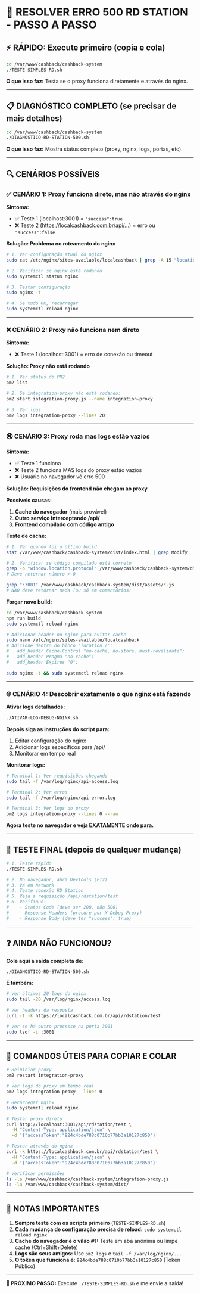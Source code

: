 # 🚨 RESOLVER ERRO 500 RD STATION - PASSO A PASSO

## ⚡ RÁPIDO: Execute primeiro (copia e cola)

```bash
cd /var/www/cashback/cashback-system
./TESTE-SIMPLES-RD.sh
```

**O que isso faz:** Testa se o proxy funciona diretamente e através do nginx.

---

## 📋 DIAGNÓSTICO COMPLETO (se precisar de mais detalhes)

```bash
cd /var/www/cashback/cashback-system
./DIAGNOSTICO-RD-STATION-500.sh
```

**O que isso faz:** Mostra status completo (proxy, nginx, logs, portas, etc).

---

## 🔍 CENÁRIOS POSSÍVEIS

### ✅ CENÁRIO 1: Proxy funciona direto, mas não através do nginx

**Sintoma:**
- ✅ Teste 1 (localhost:3001) = `"success":true`
- ❌ Teste 2 (https://localcashback.com.br/api/...) = erro ou `"success":false`

**Solução: Problema no roteamento do nginx**

```bash
# 1. Ver configuração atual do nginx
sudo cat /etc/nginx/sites-available/localcashback | grep -A 15 "location /api/"

# 2. Verificar se nginx está rodando
sudo systemctl status nginx

# 3. Testar configuração
sudo nginx -t

# 4. Se tudo OK, recarregar
sudo systemctl reload nginx
```

---

### ❌ CENÁRIO 2: Proxy não funciona nem direto

**Sintoma:**
- ❌ Teste 1 (localhost:3001) = erro de conexão ou timeout

**Solução: Proxy não está rodando**

```bash
# 1. Ver status do PM2
pm2 list

# 2. Se integration-proxy não está rodando:
pm2 start integration-proxy.js --name integration-proxy

# 3. Ver logs
pm2 logs integration-proxy --lines 20
```

---

### 🔇 CENÁRIO 3: Proxy roda mas logs estão vazios

**Sintoma:**
- ✅ Teste 1 funciona
- ❌ Teste 2 funciona MAS logs do proxy estão vazios
- ❌ Usuário no navegador vê erro 500

**Solução: Requisições do frontend não chegam ao proxy**

**Possíveis causas:**
1. **Cache do navegador** (mais provável)
2. **Outro serviço interceptando /api/**
3. **Frontend compilado com código antigo**

**Teste de cache:**
```bash
# 1. Ver quando foi o último build
stat /var/www/cashback/cashback-system/dist/index.html | grep Modify

# 2. Verificar se código compilado está correto
grep -o "window.location.protocol" /var/www/cashback/cashback-system/dist/assets/*.js | wc -l
# Deve retornar número > 0

grep ":3001" /var/www/cashback/cashback-system/dist/assets/*.js
# NÃO deve retornar nada (ou só em comentários)
```

**Forçar novo build:**
```bash
cd /var/www/cashback/cashback-system
npm run build
sudo systemctl reload nginx

# Adicionar header no nginx para evitar cache
sudo nano /etc/nginx/sites-available/localcashback
# Adicione dentro do bloco 'location /':
#   add_header Cache-Control "no-cache, no-store, must-revalidate";
#   add_header Pragma "no-cache";
#   add_header Expires "0";

sudo nginx -t && sudo systemctl reload nginx
```

---

### 🌐 CENÁRIO 4: Descobrir exatamente o que nginx está fazendo

**Ativar logs detalhados:**

```bash
./ATIVAR-LOG-DEBUG-NGINX.sh
```

**Depois siga as instruções do script para:**
1. Editar configuração do nginx
2. Adicionar logs específicos para /api/
3. Monitorar em tempo real

**Monitorar logs:**
```bash
# Terminal 1: Ver requisições chegando
sudo tail -f /var/log/nginx/api-access.log

# Terminal 2: Ver erros
sudo tail -f /var/log/nginx/api-error.log

# Terminal 3: Ver logs do proxy
pm2 logs integration-proxy --lines 0 --raw
```

**Agora teste no navegador e veja EXATAMENTE onde para.**

---

## 🎯 TESTE FINAL (depois de qualquer mudança)

```bash
# 1. Teste rápido
./TESTE-SIMPLES-RD.sh

# 2. No navegador, abra DevTools (F12)
# 3. Vá em Network
# 4. Teste conexão RD Station
# 5. Veja a requisição /api/rdstation/test
# 6. Verifique:
#    - Status Code (deve ser 200, não 500)
#    - Response Headers (procure por X-Debug-Proxy)
#    - Response Body (deve ter "success": true)
```

---

## ❓ AINDA NÃO FUNCIONOU?

**Cole aqui a saída completa de:**

```bash
./DIAGNOSTICO-RD-STATION-500.sh
```

**E também:**

```bash
# Ver últimos 20 logs do nginx
sudo tail -20 /var/log/nginx/access.log

# Ver headers da resposta
curl -I -k https://localcashback.com.br/api/rdstation/test

# Ver se há outro processo na porta 3001
sudo lsof -i :3001
```

---

## 🚀 COMANDOS ÚTEIS PARA COPIAR E COLAR

```bash
# Reiniciar proxy
pm2 restart integration-proxy

# Ver logs do proxy em tempo real
pm2 logs integration-proxy --lines 0

# Recarregar nginx
sudo systemctl reload nginx

# Testar proxy direto
curl http://localhost:3001/api/rdstation/test \
  -H "Content-Type: application/json" \
  -d '{"accessToken":"924c4bde788c0710b77bb3a10127c850"}'

# Testar através do nginx
curl -k https://localcashback.com.br/api/rdstation/test \
  -H "Content-Type: application/json" \
  -d '{"accessToken":"924c4bde788c0710b77bb3a10127c850"}'

# Verificar permissões
ls -la /var/www/cashback/cashback-system/integration-proxy.js
ls -la /var/www/cashback/cashback-system/dist/
```

---

## 📝 NOTAS IMPORTANTES

1. **Sempre teste com os scripts primeiro** (`TESTE-SIMPLES-RD.sh`)
2. **Cada mudança de configuração precisa de reload:** `sudo systemctl reload nginx`
3. **Cache do navegador é o vilão #1:** Teste em aba anônima ou limpe cache (Ctrl+Shift+Delete)
4. **Logs são seus amigos:** Use `pm2 logs` e `tail -f /var/log/nginx/...`
5. **O token que funciona é:** `924c4bde788c0710b77bb3a10127c850` (Token Público)

---

**🎯 PRÓXIMO PASSO:** Execute `./TESTE-SIMPLES-RD.sh` e me envie a saída!

